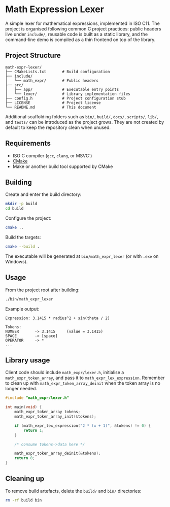 # Math Expression Lexer

A simple lexer for mathematical expressions, implemented in ISO C11. The project is organised
following common C project practices: public headers live under `include/`, reusable code is built
as a static library, and the command-line demo is compiled as a thin frontend on top of the
library.

## Project Structure

```
math-expr-lexer/
├── CMakeLists.txt       # Build configuration
├── include/
│   └── math_expr/       # Public headers
├── src/
│   ├── app/             # Executable entry points
│   └── lexer/           # Library implementation files
├── config.h             # Project configuration stub
├── LICENSE              # Project license
└── README.md            # This document
```

Additional scaffolding folders such as `bin/`, `build/`, `docs/`, `scripts/`, `lib/`, and `tests/`
can be introduced as the project grows. They are not created by default to keep the repository
clean when unused.

## Requirements

- ISO C compiler (`gcc`, `clang`, or MSVC`)
- [CMake](https://cmake.org/download)
- Make or another build tool supported by CMake

## Building

Create and enter the build directory:

```bash
mkdir -p build
cd build
```

Configure the project:

```bash
cmake ..
```

Build the targets:

```bash
cmake --build .
```

The executable will be generated at `bin/math_expr_lexer` (or with `.exe` on Windows).

## Usage

From the project root after building:

```bash
./bin/math_expr_lexer
```

Example output:
```
Expression: 3.1415 * radius^2 + sin(theta / 2)

Tokens:
NUMBER       -> 3.1415     (value = 3.1415)
SPACE        -> [space]
OPERATOR     -> *
...
```

## Library usage

Client code should include `math_expr/lexer.h`, initialise a `math_expr_token_array`, and pass it
to `math_expr_lex_expression`. Remember to clean up with `math_expr_token_array_deinit` when the
token array is no longer needed.

```c
#include "math_expr/lexer.h"

int main(void) {
    math_expr_token_array tokens;
    math_expr_token_array_init(&tokens);

    if (math_expr_lex_expression("2 * (x + 1)", &tokens) != 0) {
        return 1;
    }

    /* consume tokens->data here */

    math_expr_token_array_deinit(&tokens);
    return 0;
}
```

## Cleaning up

To remove build artefacts, delete the `build/` and `bin/` directories:

```bash
rm -rf build bin
```
